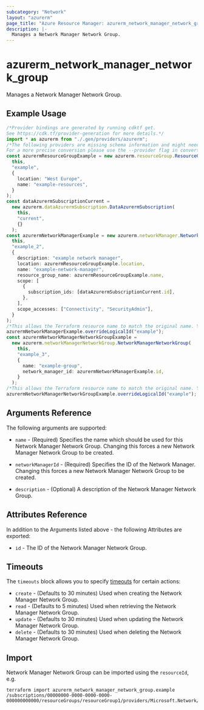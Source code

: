 ```yaml
---
subcategory: "Network"
layout: "azurerm"
page_title: "Azure Resource Manager: azurerm_network_manager_network_group"
description: |-
  Manages a Network Manager Network Group.
---
```


# azurerm\_network\_manager\_network\_group

Manages a Network Manager Network Group.

## Example Usage

```typescript
/*Provider bindings are generated by running cdktf get.
See https://cdk.tf/provider-generation for more details.*/
import * as azurerm from "./.gen/providers/azurerm";
/*The following providers are missing schema information and might need manual adjustments to synthesize correctly: azurerm.
For a more precise conversion please use the --provider flag in convert.*/
const azurermResourceGroupExample = new azurerm.resourceGroup.ResourceGroup(
  this,
  "example",
  {
    location: "West Europe",
    name: "example-resources",
  }
);
const dataAzurermSubscriptionCurrent =
  new azurerm.dataAzurermSubscription.DataAzurermSubscription(
    this,
    "current",
    {}
  );
const azurermNetworkManagerExample = new azurerm.networkManager.NetworkManager(
  this,
  "example_2",
  {
    description: "example network manager",
    location: azurermResourceGroupExample.location,
    name: "example-network-manager",
    resource_group_name: azurermResourceGroupExample.name,
    scope: [
      {
        subscription_ids: [dataAzurermSubscriptionCurrent.id],
      },
    ],
    scope_accesses: ["Connectivity", "SecurityAdmin"],
  }
);
/*This allows the Terraform resource name to match the original name. You can remove the call if you don't need them to match.*/
azurermNetworkManagerExample.overrideLogicalId("example");
const azurermNetworkManagerNetworkGroupExample =
  new azurerm.networkManagerNetworkGroup.NetworkManagerNetworkGroup(
    this,
    "example_3",
    {
      name: "example-group",
      network_manager_id: azurermNetworkManagerExample.id,
    }
  );
/*This allows the Terraform resource name to match the original name. You can remove the call if you don't need them to match.*/
azurermNetworkManagerNetworkGroupExample.overrideLogicalId("example");

```

## Arguments Reference

The following arguments are supported:

*   `name` - (Required) Specifies the name which should be used for this Network Manager Network Group. Changing this forces a new Network Manager Network Group to be created.

*   `networkManagerId` - (Required) Specifies the ID of the Network Manager. Changing this forces a new Network Manager Network Group to be created.

*   `description` - (Optional) A description of the Network Manager Network Group.

## Attributes Reference

In addition to the Arguments listed above - the following Attributes are exported:

* `id` - The ID of the Network Manager Network Group.

## Timeouts

The `timeouts` block allows you to specify [timeouts](https://www.terraform.io/language/resources/syntax#operation-timeouts) for certain actions:

* `create` - (Defaults to 30 minutes) Used when creating the Network Manager Network Group.
* `read` - (Defaults to 5 minutes) Used when retrieving the Network Manager Network Group.
* `update` - (Defaults to 30 minutes) Used when updating the Network Manager Network Group.
* `delete` - (Defaults to 30 minutes) Used when deleting the Network Manager Network Group.

## Import

Network Manager Network Group can be imported using the `resourceId`, e.g.

```shell
terraform import azurerm_network_manager_network_group.example /subscriptions/00000000-0000-0000-0000-000000000000/resourceGroups/resourceGroup1/providers/Microsoft.Network/networkManagers/networkManager1/networkGroups/networkGroup1
```
